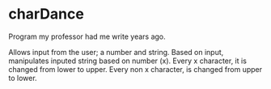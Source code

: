 # charDance
Program my professor had me write years ago. 

Allows input from the user; a number and string.
Based on input, manipulates inputed string based on number (x).
Every x character, it is changed from lower to upper.
Every non x character, is changed from upper to lower.
